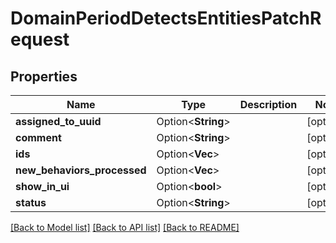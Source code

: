 # DomainPeriodDetectsEntitiesPatchRequest

## Properties

Name | Type | Description | Notes
------------ | ------------- | ------------- | -------------
**assigned_to_uuid** | Option<**String**> |  | [optional]
**comment** | Option<**String**> |  | [optional]
**ids** | Option<**Vec<String>**> |  | [optional]
**new_behaviors_processed** | Option<**Vec<String>**> |  | [optional]
**show_in_ui** | Option<**bool**> |  | [optional]
**status** | Option<**String**> |  | [optional]

[[Back to Model list]](../README.md#documentation-for-models) [[Back to API list]](../README.md#documentation-for-api-endpoints) [[Back to README]](../README.md)
